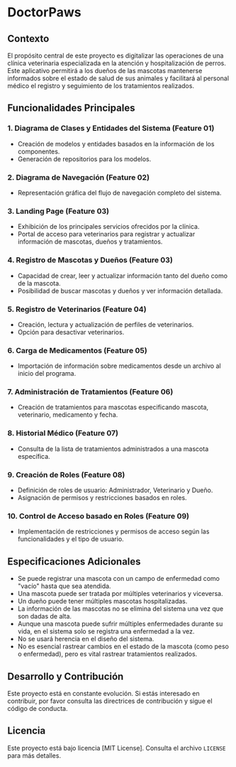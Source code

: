 # DoctorPaws

## Contexto

El propósito central de este proyecto es digitalizar las operaciones de una clínica veterinaria especializada en la atención y hospitalización de perros. Este aplicativo permitirá a los dueños de las mascotas mantenerse informados sobre el estado de salud de sus animales y facilitará al personal médico el registro y seguimiento de los tratamientos realizados.

## Funcionalidades Principales

### **1. Diagrama de Clases y Entidades del Sistema (Feature 01)**
- Creación de modelos y entidades basados en la información de los componentes.
- Generación de repositorios para los modelos.

### **2. Diagrama de Navegación (Feature 02)**
- Representación gráfica del flujo de navegación completo del sistema.

### **3. Landing Page (Feature 03)**
- Exhibición de los principales servicios ofrecidos por la clínica.
- Portal de acceso para veterinarios para registrar y actualizar información de mascotas, dueños y tratamientos.

### **4. Registro de Mascotas y Dueños (Feature 03)**
- Capacidad de crear, leer y actualizar información tanto del dueño como de la mascota.
- Posibilidad de buscar mascotas y dueños y ver información detallada.

### **5. Registro de Veterinarios (Feature 04)**
- Creación, lectura y actualización de perfiles de veterinarios.
- Opción para desactivar veterinarios.

### **6. Carga de Medicamentos (Feature 05)**
- Importación de información sobre medicamentos desde un archivo al inicio del programa.

### **7. Administración de Tratamientos (Feature 06)**
- Creación de tratamientos para mascotas especificando mascota, veterinario, medicamento y fecha.

### **8. Historial Médico (Feature 07)**
- Consulta de la lista de tratamientos administrados a una mascota específica.

### **9. Creación de Roles (Feature 08)**
- Definición de roles de usuario: Administrador, Veterinario y Dueño.
- Asignación de permisos y restricciones basados en roles.

### **10. Control de Acceso basado en Roles (Feature 09)**
- Implementación de restricciones y permisos de acceso según las funcionalidades y el tipo de usuario.

## Especificaciones Adicionales

- Se puede registrar una mascota con un campo de enfermedad como "vacío" hasta que sea atendida.
- Una mascota puede ser tratada por múltiples veterinarios y viceversa.
- Un dueño puede tener múltiples mascotas hospitalizadas.
- La información de las mascotas no se elimina del sistema una vez que son dadas de alta.
- Aunque una mascota puede sufrir múltiples enfermedades durante su vida, en el sistema solo se registra una enfermedad a la vez.
- No se usará herencia en el diseño del sistema.
- No es esencial rastrear cambios en el estado de la mascota (como peso o enfermedad), pero es vital rastrear tratamientos realizados.

## Desarrollo y Contribución

Este proyecto está en constante evolución. Si estás interesado en contribuir, por favor consulta las directrices de contribución y sigue el código de conducta.

## Licencia

Este proyecto está bajo licencia [MIT License]. Consulta el archivo `LICENSE` para más detalles. 
